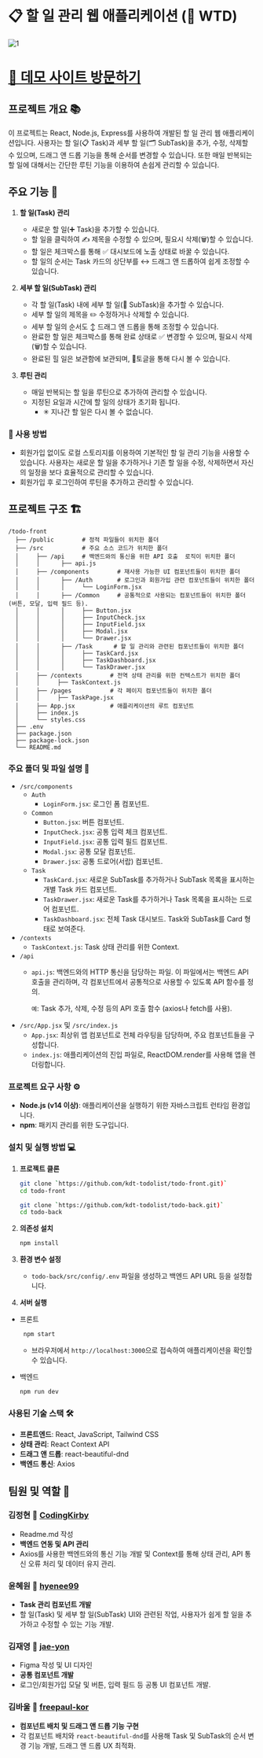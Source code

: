 # 📋 할 일 관리 웹 애플리케이션 (📝 WTD)

![1](https://github.com/user-attachments/assets/4e62eb66-69f5-4cc3-9c42-3074967d0548)

# [🚪 데모 사이트 방문하기](https://what-to-do-chi.vercel.app/)

## 프로젝트 개요 📚

이 프로젝트는 React, Node.js, Express를 사용하여 개발된 할 일 관리 웹 애플리케이션입니다. 사용자는 할 일(📋 Task)과 세부 할 일(🗂 SubTask)을 추가, 수정, 삭제할 수 있으며, 드래그 앤 드롭 기능을 통해 순서를 변경할 수 있습니다.
또한 매일 반복되는 할 일에 대해서는 간단한 루틴 기능을 이용하여 손쉽게 관리할 수 있습니다.

## 주요 기능 🚀

1. **할 일(Task) 관리**
   - 새로운 할 일(➕ Task)을 추가할 수 있습니다.
   - 할 일을 클릭하여 ✍️ 제목을 수정할 수 있으며, 필요시 삭제(🗑)할 수 있습니다.
   - 할 일은 체크박스를 통해 ✅ 대시보드에 노출 상태로 바꿀 수 있습니다.
   - 할 일의 순서는 Task 카드의 상단부를 ↔️ 드래그 앤 드롭하여 쉽게 조정할 수 있습니다.

2. **세부 할 일(SubTask) 관리**
   - 각 할 일(Task) 내에 세부 할 일(🔖 SubTask)을 추가할 수 있습니다.
   - 세부 할 일의 제목을 ✏️ 수정하거나 삭제할 수 있습니다.
   - 세부 할 일의 순서도 ↕️ 드래그 앤 드롭을 통해 조정할 수 있습니다.
   - 완료한 할 일은 체크박스를 통해 완료 상태로 ✅ 변경할 수 있으며, 필요시 삭제(🗑)할 수 있습니다.
   - 완료된 힐 일은 보관함에 보관되며, 🔽토글을 통해 다시 볼 수 있습니다.

3. **루틴 관리**
   - 매일 반복되는 할 일을 루틴으로 추가하여 관리할 수 있습니다.
   - 지정된 요일과 시간에 할 일의 상태가 초기화 됩니다.
     - ✳ 지나간 할 일은 다시 볼 수 없습니다.

### 📖 사용 방법

- 회원가입 없이도 로컬 스토리지를 이용하여 기본적인 할 일 관리 기능을 사용할 수 있습니다. 사용자는 새로운 할 일을 추가하거나 기존 할 일을 수정, 삭제하면서 자신의 일정을 보다 효율적으로 관리할 수 있습니다.
- 회원가입 후 로그인하여 루틴을 추가하고 관리할 수 있습니다.

## 프로젝트 구조 🏗️

```
/todo-front
  ├── /public        # 정적 파일들이 위치한 폴더
  ├── /src           # 주요 소스 코드가 위치한 폴더
  │     ├── /api     # 백엔드와의 통신을 위한 API 호출  로직이 위치한 폴더
  │     │      ├── api.js
  │     ├── /components        # 재사용 가능한 UI 컴포넌트들이 위치한 폴더
  │     │      ├── /Auth       # 로그인과 회원가입 관련 컴포넌트들이 위치한 폴더
  │     │      │     └── LoginForm.jsx
  │     │      ├── /Common     # 공통적으로 사용되는 컴포넌트들이 위치한 폴더 (버튼, 모달, 입력 필드 등).
  │     │      │     ├── Button.jsx
  │     │      │     ├── InputCheck.jsx
  │     │      │     ├── InputField.jsx
  │     │      │     ├── Modal.jsx
  │     │      │     └── Drawer.jsx
  │     │      ├── /Task      # 할 일 관리와 관련된 컴포넌트들이 위치한 폴더
  │     │      │     ├── TaskCard.jsx
  │     │      │     ├── TaskDashboard.jsx
  │     │      │     └── TaskDrawer.jsx
  │     ├── /contexts        # 전역 상태 관리를 위한 컨텍스트가 위치한 폴더
  │     │     ├── TaskContext.js
  │     ├── /pages           # 각 페이지 컴포넌트들이 위치한 폴더
  │     │     ├── TaskPage.jsx
  │     ├── App.jsx          # 애플리케이션의 루트 컴포넌트
  │     ├── index.js
  │     └── styles.css
  ├── .env
  ├── package.json
  ├── package-lock.json
  └── README.md

```

### 주요 폴더 및 파일 설명 📂

- `/src/components`
  - `Auth`
    - `LoginForm.jsx`: 로그인 폼 컴포넌트.
  - `Common`
    - `Button.jsx`: 버튼 컴포넌트.
    - `InputCheck.jsx`: 공통 입력 체크 컴포넌트.
    - `InputField.jsx`: 공통 입력 필드 컴포넌트.
    - `Modal.jsx`: 공통 모달 컴포넌트.
    - `Drawer.jsx`: 공통 드로어(서랍) 컴포넌트.
  - `Task`
    - `TaskCard.jsx`: 새로운 SubTask를 추가하거나 SubTask 목록을 표시하는 개별 Task 카드 컴포넌트.
    - `TaskDrawer.jsx`: 새로운 Task를 추가하거나 Task 목록을 표시하는 드로어 컴포넌트.
    - `TaskDashboard.jsx`: 전체 Task 대시보드. Task와 SubTask를 Card 형태로 보여준다.
- `/contexts`
  - `TaskContext.js`: Task 상태 관리를 위한 Context.
- `/api`
  - `api.js`: 백엔드와의 HTTP 통신을 담당하는 파일. 이 파일에서는 백엔드 API 호출을 관리하며, 각 컴포넌트에서 공통적으로 사용할 수 있도록 API 함수를 정의.

    `예`: Task 추가, 삭제, 수정 등의 API 호출 함수 (axios나 fetch를 사용).
- `/src/App.jsx` 및 `/src/index.js`
  - `App.jsx`: 최상위 앱 컴포넌트로 전체 라우팅을 담당하며, 주요 컴포넌트들을 구성합니다.
  - `index.js`: 애플리케이션의 진입 파일로, ReactDOM.render를 사용해 앱을 렌더링합니다.

### 프로젝트 요구 사항 ⚙️

- **Node.js (v14 이상)**: 애플리케이션을 실행하기 위한 자바스크립트 런타임 환경입니다.
- **npm**: 패키지 관리를 위한 도구입니다.

### 설치 및 실행 방법 💻

1. **프로젝트 클론**
   ```bash
   git clone `https://github.com/kdt-todolist/todo-front.git)`
   cd todo-front
   ```
   
   ```bash
   git clone `https://github.com/kdt-todolist/todo-back.git)`
   cd todo-back
   ```
   
2. **의존성 설치**
   ```bash
   npm install
   ```

3. **환경 변수 설정**
   - `todo-back/src/config/.env` 파일을 생성하고 백엔드 API URL 등을 설정합니다.

4. **서버 실행**

- 프론트

  ```bash
   npm start
   ```

   - 브라우저에서 `http://localhost:3000`으로 접속하여 애플리케이션을 확인할 수 있습니다.
  
- 백엔드

   ```bash
   npm run dev
   ```
   
### 사용된 기술 스택 🛠️

- **프론트엔드**: React, JavaScript, Tailwind CSS
- **상태 관리**: React Context API
- **드래그 앤 드롭**: react-beautiful-dnd
- **백엔드 통신**: Axios

## 팀원 및 역할 👥

### 김정현 🔗 [CodingKirby](https://github.com/CodingKirby)
- Readme.md 작성
- **백엔드 연동 및 API 관리**
 - Axios를 사용한 백엔드와의 통신 기능 개발 및 Context를 통해 상태 관리, API 통신 오류 처리 및 데이터 유지 관리.
### 윤혜원 🔗 [hyenee99](https://github.com/hyenee99)
- **Task 관리 컴포넌트 개발**
 - 할 일(Task) 및 세부 할 일(SubTask) UI와 관련된 작업, 사용자가 쉽게 할 일을 추가하고 수정할 수 있는 기능 개발.
### 김재영 🔗 [jae-yon](https://github.com/jae-yon)
- Figma 작성 및 UI 디자인
- **공통 컴포넌트 개발**
 - 로그인/회원가입 모달 및 버튼, 입력 필드 등 공통 UI 컴포넌트 개발.
### 김바울 🔗 [freepaul-kor](https://github.com/freepaul-kor)
- **컴포넌트 배치 및 드래그 앤 드롭 기능 구현**
 - 각 컴포넌트 배치와 `react-beautiful-dnd`를 사용해 Task 및 SubTask의 순서 변경 기능 개발, 드래그 앤 드롭 UX 최적화.
